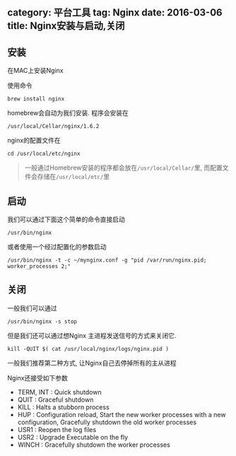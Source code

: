 category: 平台工具
tag: Nginx
date: 2016-03-06
title: Nginx安装与启动,关闭
---
## 安装
在MAC上安装Nginx

使用命令
```
brew install nginx
```
homebrew会自动为我们安装. 程序会安装在
```
/usr/local/Cellar/nginx/1.6.2
```
nginx的配置文件在
```
cd /usr/local/etc/nginx
```

> 一般通过Homebrew安装的程序都会放在`/usr/local/Cellar/`里, 而配置文件会存储在`/usr/local/etc/`里

## 启动
我们可以通过下面这个简单的命令直接启动
```
/usr/bin/nginx
```
或者使用一个经过配置化的参数启动
```
/usr/bin/nginx -t -c ~/mynginx.conf -g "pid /var/run/nginx.pid; worker_processes 2;"
```

## 关闭
一般我们可以通过
```
/usr/bin/nginx -s stop
```
但是我们还可以通过想Nginx 主进程发送信号的方式来关闭它.
```
kill -QUIT $( cat /usr/local/nginx/logs/nginx.pid )
```
一般我们推荐第二种方式, 让Nginx自己去停掉所有的主从进程

Nginx还接受如下参数
* TERM, INT	: Quick shutdown
* QUIT :	Graceful shutdown
* KILL :	Halts a stubborn process
* HUP : Configuration reload, Start the new worker processes with a new configuration, Gracefully shutdown the old worker processes
* USR1 :	Reopen the log files
* USR2 :	Upgrade Executable on the fly
* WINCH :	Gracefully shutdown the worker processes
